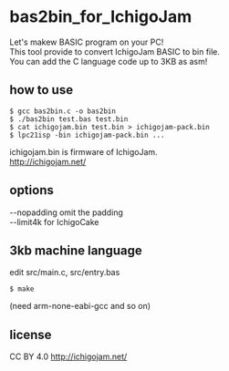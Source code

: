 # bas2bin_for_IchigoJam

Let's makew BASIC program on your PC!  
This tool provide to convert IchigoJam BASIC to bin file.  
You can add the C language code up to 3KB as asm!  

## how to use

```
$ gcc bas2bin.c -o bas2bin  
$ ./bas2bin test.bas test.bin  
$ cat ichigojam.bin test.bin > ichigojam-pack.bin  
$ lpc21isp -bin ichigojam-pack.bin ...  
```

ichigojam.bin is firmware of IchigoJam.  
http://ichigojam.net/  

## options

--nopadding  omit the padding  
--limit4k  for IchigoCake  

## 3kb machine language

edit src/main.c, src/entry.bas  
```
$ make  
```
(need arm-none-eabi-gcc and so on)  

## license

CC BY 4.0 http://ichigojam.net/  
